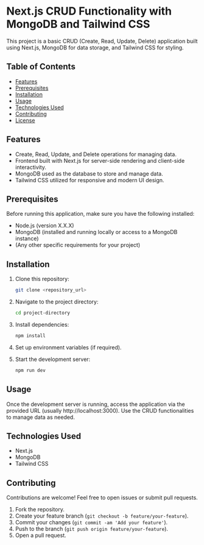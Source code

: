 # Next.js CRUD Functionality with MongoDB and Tailwind CSS

This project is a basic CRUD (Create, Read, Update, Delete) application built using Next.js, MongoDB for data storage, and Tailwind CSS for styling.

## Table of Contents

- [Features](#features)
- [Prerequisites](#prerequisites)
- [Installation](#installation)
- [Usage](#usage)
- [Technologies Used](#technologies-used)
- [Contributing](#contributing)
- [License](#license)

## Features

- Create, Read, Update, and Delete operations for managing data.
- Frontend built with Next.js for server-side rendering and client-side interactivity.
- MongoDB used as the database to store and manage data.
- Tailwind CSS utilized for responsive and modern UI design.

## Prerequisites

Before running this application, make sure you have the following installed:

- Node.js (version X.X.X)
- MongoDB (installed and running locally or access to a MongoDB instance)
- (Any other specific requirements for your project)

## Installation

1. Clone this repository:

   ```bash
   git clone <repository_url>
   ```

2. Navigate to the project directory:

   ```bash
   cd project-directory
   ```

3. Install dependencies:

   ```bash
   npm install
   ```

4. Set up environment variables (if required).

5. Start the development server:

   ```bash
   npm run dev
   ```

## Usage

Once the development server is running, access the application via the provided URL (usually http://localhost:3000). Use the CRUD functionalities to manage data as needed.

## Technologies Used

- Next.js
- MongoDB
- Tailwind CSS

## Contributing

Contributions are welcome! Feel free to open issues or submit pull requests.

1. Fork the repository.
2. Create your feature branch (`git checkout -b feature/your-feature`).
3. Commit your changes (`git commit -am 'Add your feature'`).
4. Push to the branch (`git push origin feature/your-feature`).
5. Open a pull request.
